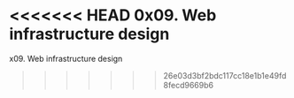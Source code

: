 <<<<<<< HEAD
0x09. Web infrastructure design
=======
x09. Web infrastructure design
>>>>>>> 26e03d3bf2bdc117cc18e1b1e49fd8fecd9669b6
